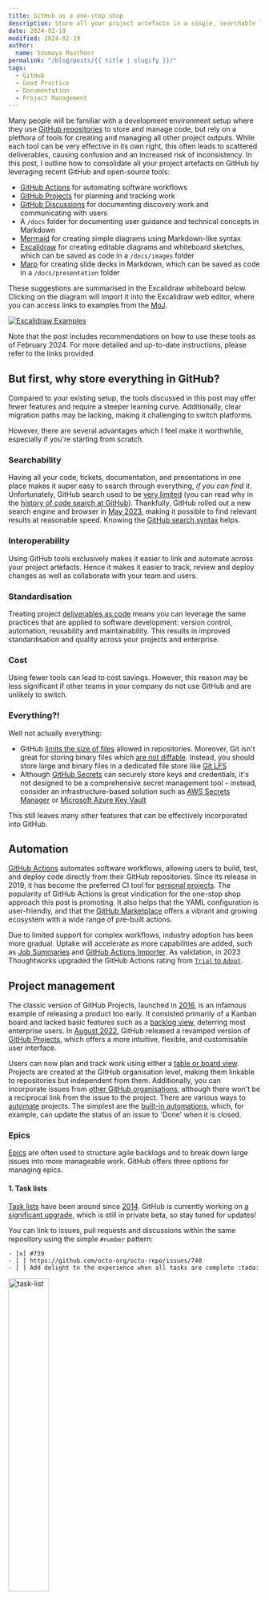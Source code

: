 ```yaml
---
title: GitHub as a one-stop shop
description: Store all your project artefacts in a single, searchable location on GitHub
date: 2024-02-19
modified: 2024-02-19
author:
  name: Soumaya Mauthoor
permalink: "/blog/posts/{{ title | slugify }}/"
tags:
  - GitHub
  - Good Practice
  - Documentation
  - Project Management
---
```


Many people will be familiar with a development environment setup where they use [GitHub repositories](https://docs.github.com/en/repositories/creating-and-managing-repositories/quickstart-for-repositories) to store and manage code, but rely on a plethora of tools for creating and managing all other project outputs. While each tool can be very effective in its own right, this often leads to scattered deliverables, causing confusion and an increased risk of inconsistency. In this post, I outline how to consolidate all your project artefacts on GitHub by leveraging recent GitHub and open-source tools:

- [GitHub Actions](https://docs.github.com/en/actions) for automating software workflows
- [GitHub Projects](https://docs.github.com/en/issues/planning-and-tracking-with-projects/learning-about-projects/about-projects) for planning and tracking work
- [GitHub Discussions](https://docs.github.com/en/discussions) for documenting discovery work and communicating with users
- A `/docs` folder for documenting user guidance and technical concepts in Markdown
- [Mermaid](https://docs.github.com/en/get-started/writing-on-github/working-with-advanced-formatting/creating-diagrams) for creating simple diagrams using Markdown-like syntax
- [Excalidraw](https://excalidraw.com/) for creating editable diagrams and whiteboard sketches, which can be saved as code in a `/docs/images` folder
- [Marp](https://marp.app/) for creating slide decks in Markdown, which can be saved as code in a `/docs/presentation` folder

These suggestions are summarised in the Excalidraw whiteboard below. Clicking on the diagram will import it into the Excalidraw web editor, where you can access links to examples from the [MoJ](https://mojdigital.blog.gov.uk/).

[![Excalidraw Examples](https://raw.githubusercontent.com/ministryofjustice/data-and-analytics-engineering/main/src/content/blog/posts/images/github-one-stop-shop/one-stop-shop.excalidraw.png)](https://excalidraw.com/#url=https://raw.githubusercontent.com/ministryofjustice/data-and-analytics-engineering/main/src/content/blog/posts/images/github-one-stop-shop/one-stop-shop.excalidraw.png)

Note that the post includes recommendations on how to use these tools as of February 2024. For more detailed and up-to-date instructions, please refer to the links provided.

## But first, why store everything in GitHub?

Compared to your existing setup, the tools discussed in this post may offer fewer features and require a steeper learning curve. Additionally, clear migration paths may be lacking, making it challenging to switch platforms.

However, there are several advantages which I feel make it worthwhile, especially if you're starting from scratch.

### Searchability

Having all your code, tickets, documentation, and presentations in one place makes it super easy to search through everything, *if you can find it*. Unfortunately, GitHub search used to be [very limited](https://github.com/isaacs/github/issues/908) (you can read why in the [history of code search at GitHub](https://github.blog/2021-12-15-a-brief-history-of-code-search-at-github/)). Thankfully, GitHub rolled out a new search engine and browser in [May 2023](https://github.blog/2023-05-08-github-code-search-is-generally-available/), making it possible to find relevant results at reasonable speed. Knowing the [GitHub search syntax](https://docs.github.com/en/search-github/getting-started-with-searching-on-github/understanding-the-search-syntax) helps.

### Interoperability

Using GitHub tools exclusively makes it easier to link and automate across your project artefacts. Hence it makes it easier to track, review and deploy changes as well as collaborate with your team and users.

### Standardisation

Treating project [deliverables as code](https://thenewstack.io/why-docs-as-code-should-be-part-of-your-dev-cycle/) means you can leverage the same practices that are applied to software development: version control, automation, reusability and maintainability. This results in improved standardisation and quality across your projects and enterprise.

### Cost

Using fewer tools can lead to cost savings. However, this reason may be less significant if other teams in your company do not use GitHub and are unlikely to switch.

### Everything?!

Well not actually everything:

- GitHub [limits the size of files](https://docs.github.com/en/repositories/working-with-files/managing-large-files/about-large-files-on-github) allowed in repositories. Moreover, Git isn't great for storing binary files which [are not diffable](https://opensource.com/life/16/8/how-manage-binary-blobs-git-part-7). Instead, you should store large and binary files in a dedicated file store like [Git LFS](https://docs.github.com/en/repositories/working-with-files/managing-large-files/about-git-large-file-storage)
- Although [GitHub Secrets](https://docs.github.com/en/actions/security-guides/using-secrets-in-github-actions) can securely store keys and credentials, it's not designed to be a comprehensive secret management tool – instead, consider an infrastructure-based solution such as [AWS Secrets Manager](https://docs.aws.amazon.com/secretsmanager/latest/userguide/intro.html) or [Microsoft Azure Key Vault](https://azure.microsoft.com/en-gb/products/key-vault/)

This still leaves many other features that can be effectively incorporated into GitHub.

## Automation

[GitHub Actions](https://docs.github.com/en/actions) automates software workflows, allowing users to build, test, and deploy code directly from their GitHub repositories. Since its release in 2019, it has become the preferred CI tool for [personal projects](https://blog.jetbrains.com/teamcity/2023/07/best-ci-tools/). The popularity of GitHub Actions is great vindication for the one-stop shop approach this post is promoting. It also helps that the YAML configuration is user-friendly, and that the [GitHub Marketplace](https://github.com/marketplace?type=) offers a vibrant and growing ecosystem with a wide range of pre-built actions.

Due to limited support for complex workflows, industry adoption has been more gradual. Uptake will accelerate as more capabilities are added, such as [Job Summaries](https://github.blog/2022-05-09-supercharging-github-actions-with-job-summaries/) and [GitHub Actions Importer](https://github.blog/2023-03-01-github-actions-importer-is-now-generally-available/). As validation, in 2023 Thoughtworks upgraded the GitHub Actions rating from [`Trial` to `Adopt`](https://www.thoughtworks.com/en-gb/radar/platforms/github-actions).

## Project management

The classic version of GitHub Projects, launched in [2016](https://github.blog/2016-09-14-a-whole-new-github-universe-announcing-new-tools-forums-and-features/), is an infamous example of releasing a product too early. It consisted primarily of a Kanban board and lacked basic features such as a [backlog view](https://medium.com/momenton/jira-vs-github-issue-tracking-4cdf3bdd1437), deterring most enterprise users. In [August 2022](https://github.blog/2022-07-27-planning-next-to-your-code-github-projects-is-now-generally-available/), GitHub released a revamped version of [GitHub Projects](https://docs.github.com/en/issues/planning-and-tracking-with-projects/learning-about-projects/about-projects), which offers a more intuitive, flexible, and customisable user interface. 

Users can now plan and track work using either a [table or board view](https://docs.github.com/en/issues/planning-and-tracking-with-projects/customizing-views-in-your-project/changing-the-layout-of-a-view). Projects are created at the GitHub organisation level, making them linkable to repositories but independent from them. Additionally, you can incorporate issues from [other GitHub organisations](https://github.blog/changelog/2023-02-23-github-issues-projects-february-23rd-update/#add-cross-organization-issues-and-pull-requests-to-projects), although there won't be a reciprocal link from the issue to the project. There are various ways to [automate](https://docs.github.com/en/issues/planning-and-tracking-with-projects/automating-your-project) projects. The simplest are the [built-in automations](https://docs.github.com/en/issues/planning-and-tracking-with-projects/automating-your-project/using-the-built-in-automations), which, for example, can update the status of an issue to 'Done' when it is closed.

### Epics

[Epics](https://theproductmanager.com/topics/agile-epic/) are often used to structure agile backlogs and to break down large issues into more manageable work. GitHub offers three options for managing epics.

#### 1. Task lists

[Task lists](https://docs.github.com/en/get-started/writing-on-github/working-with-advanced-formatting/about-task-lists) have been around since [2014](https://github.blog/2013-01-09-task-lists-in-gfm-issues-pulls-comments/). GitHub is currently working on [a significant upgrade](https://docs.github.com/en/issues/managing-your-tasks-with-tasklists), which is still in private beta, so stay tuned for updates!

You can link to issues, pull requests and discussions within the same repository using the simple `#number` pattern: 

```
- [x] #739
- [ ] https://github.com/octo-org/octo-repo/issues/740
- [ ] Add delight to the experience when all tasks are complete :tada:
```

<img src="https://docs.github.com/assets/cb-127417/mw-1440/images/help/writing/task-list-rendered.webp" alt="task-list" width="40%" height="40%">

For cross-repository linking, you'll need to specify the full URL. You can also draft tasks until you're ready to convert them into issues or leave them as-is for smaller tasks.

I recommend assigning an 'Epic' label to parent issues to make them easier to identify. You can display the 'Epic' label in GitHub Projects, and filter and search by the 'Epic' label. Although GitHub Projects does not [yet](https://docs.github.com/en/issues/planning-and-tracking-with-projects/understanding-fields/about-tracks-and-tracked-by-fields) display relationships, it's easy to view by opening the issue screen.

<img src="https://raw.githubusercontent.com/ministryofjustice/data-and-analytics-engineering/main/src/content/blog/posts/images/github-one-stop-shop/epics-projects.png" alt="epics" width="40%" height="40%">

You can navigate back to the epic in the 'Tracked by' section next to the child issue's status.

<img src="https://docs.github.com/assets/cb-111881/mw-1440/images/help/writing/task-list-tracked.webp" alt="tracked-by" width="40%" height="40%">

Navigating back to the epic from discussions and pull requests isn't as straightforward. As a workaround, you can add the epic to the pull request or discussion description using the format: `- Epic: #number`. Using a bullet list forces GitHub to render the epic title, improving clarity.

#### 2. Milestones

[Milestones](https://docs.github.com/en/issues/using-labels-and-milestones-to-track-work/about-milestones) can be associated with issues and pull requests, but not discussions. You can display milestones on GitHub Projects as an additional column, and add them to the GitHub Project [roadmap layout](https://docs.github.com/en/issues/planning-and-tracking-with-projects/customizing-views-in-your-project/changing-the-layout-of-a-view#about-the-roadmap-layout.). For more complicated projects that require a more nested hierarchy, you can group issue epics into milestones, as explained in this mermaid diagram.

```
```mermaid
flowchart 
    Epic[Issue with Epic label]
    Issue --> |Task list|Epic
    PR[Pull Request] --> |Task list|Epic
    Discussion --> |Task list|Epic 
    Epic --> Milestone
```

![Nested epics](https://raw.githubusercontent.com/ministryofjustice/data-and-analytics-engineering/main/src/content/blog/posts/images/github-one-stop-shop/mermaid.png)

Note that cross-repository milestones [are not yet supported](https://github.com/orgs/community/discussions/6296). A workaround is to record all issues in a core repository, even if the code is split amongst multiple repositories. This also makes it easier to manage work.

#### 3. Labels

Don't use [labels](https://docs.github.com/en/issues/using-labels-and-milestones-to-track-work/managing-labels) for epics! This may seem an obvious option at first, but unlike milestones, you can't set dates, track completion status or close labels.

### Roadmaps

The GitHub Project [roadmap layout](https://docs.github.com/en/issues/planning-and-tracking-with-projects/customizing-views-in-your-project/customizing-the-roadmap-layout) displays the project items on a timeline. However, I prefer using the [board layout](https://docs.github.com/en/issues/planning-and-tracking-with-projects/customizing-views-in-your-project/customizing-the-board-layout) and grouping issues by quarter. You can modify the 'status' field to store the quarter, as used in the [GitHub public roadmap](https://github.com/orgs/github/projects/4247). Alternatively, you can create a separate 'quarter' field.

Using quarters instead of dates encourages product owners and delivery managers to follow good practice such as:

- creating epics that are shorter than a quarter
- limiting the number of epics undertaken per quarter
- giving less precise but more accurate start and completion dates

### Requirement analysis

The [MoSCoW method](https://www.techtarget.com/searchsoftwarequality/definition/MoSCoW-method) is used to prioritise project requirements by splitting them into must-haves, should-haves, could-haves and won't-haves. This can be done within GitHub Projects by creating a new 'priority' field with the relevant labels. The items can start as drafts and later be converted into issues once more fleshed out.

### User Acceptance Testing (UAT)

A typical UAT scenario involves migrating a large group of users to a new solution and making sure that existing functionality is replicated. A simple way of tracking progress is through a spreadsheet with a row per user and columns for recording the completion of different actions. Instead, we have successfully used GitHub Projects to track UAT progress. Those internal to MoJ can access this private [project](https://github.com/orgs/moj-analytical-services/projects/72/views/1) for tracking user migration to a new database as an example. For external users, the concept is straightforward:

1. Create an [issue template](https://docs.github.com/en/communities/using-templates-to-encourage-useful-issues-and-pull-requests/configuring-issue-templates-for-your-repository) to outline the different actions.
2. Generate a ticket for each artefact that needs to be migrated.
3. Replace the 'status' field with the different actions.
4. Use the project board layout to track progress.

There are many advantages. You can:

- assign tickets to GitHub user accounts, instead of named individuals
- use a single issue to track progress and communication
- take advantage of [GitHub automation](https://docs.github.com/en/issues/planning-and-tracking-with-projects/automating-your-project)

## Project documentation

Documentation about your project can take many forms, which needs to be recorded and managed differently depending on the audience and use case.

### Documentation about your code

The best place for documentation about your code to reside is in your code. Good code documentation practice is outside the scope of this post. You can refer to [this article](https://swimm.io/learn/code-documentation/documentation-in-python-methods-and-best-practices) for some great pointers on documenting Python code.

### Documentation about your project  

This includes architecture, dependencies, setup instructions and user guidance. You can keep this information in GitHub as Markdown files in your GitHub repository's `/docs` folder. An alternative is to use [GitHub wikis](https://docs.github.com/en/communities/documenting-your-project-with-wikis), as has been successfully achieved by [Astro Bookings](https://github.com/AstroBookings/.github/wiki). However, I would not recommend them for reasons that are best summarised in this [article](https://michaelheap.com/github-wiki-is-an-antipattern/). 

GitHub uses a variant of Markdown called [GitHub Flavored Markdown](https://docs.github.com/en/contributing/writing-for-github-docs/using-markdown-and-liquid-in-github-docs). It also uses [Liquid](https://shopify.github.io/liquid/basics/introduction/) syntax to expand the functionality, for example, to provide accessible tables and chunks of reusable content. However, the [basics](https://docs.github.com/en/get-started/writing-on-github/getting-started-with-writing-and-formatting-on-github/basic-writing-and-formatting-syntax) should suffice for most needs. 

You can convert your documentation into a website, using static site generators such as [Material for MkDocs](https://squidfunk.github.io/mkdocs-material/), and host it on [GitHub Pages](https://docs.github.com/en/pages/getting-started-with-github-pages/about-github-pages), GitHub's static site hosting service. Documentation websites are probably more relevant for external-facing documentation. It's advisable to stick with basic markdown formatting syntax to ensure compatibility.

Whilst it's recommended for documentation to go through the same review process as code, it can sometimes feel onerous. You can modify the [codeowners](https://docs.github.com/en/repositories/managing-your-repositorys-settings-and-features/customizing-your-repository/about-code-owners) to skip the approval process for changes to the `/docs` folder. You can also modify [GitHub workflows](https://docs.github.com/en/actions/using-workflows/workflow-syntax-for-github-actions#onpull_requestpull_request_targetbranchesbranches-ignore) to skip the workflow, which is useful in the case of long-running tests.  

A few things to note about structuring the `/docs` folder:

1. With a monorepo layout, you can split off into multiple `/docs` folders at the root of each sub-folder, but this can make it more complex to manage and navigate.
2. With a multi-repo approach, you can use the core repository or create a specific documentation repository for storing team or application-level documentation. You can't combine code and documentation changes made against different repositories in a single pull request but you can still link them via a task list.

### Documentation about your approach

When you're evaluating options or completing some analysis you often create transient documentation. This type of documentation should be kept separate from your code to avoid clutter and confusion, especially for new team members. Your `/docs` folder should reflect the current state of your project, just like your code.

Instead, you can use [GitHub Discussions](https://docs.github.com/en/discussions/collaborating-with-your-community-using-discussions/about-discussions), which was released in [August 2021](https://github.blog/2021-08-17-github-discussions-out-of-beta/). Discussions are not enabled by default so you'll have to update the [repository settings](https://docs.github.com/en/repositories/managing-your-repositorys-settings-and-features/enabling-features-for-your-repository/enabling-or-disabling-github-discussions-for-a-repository). If you use a multi-repo approach, you can limit discussions to the core or documentation repository to make it easier to track and search.

Unlike the `/docs` folder, discussions don't require approvals. Whilst it simplifies the workflow, it does mean that discussions can become an information swamp. Hence you need a process for transferring sanitised information to the `/docs` folder. Luckily GitHub Discussions support the same [advanced formatting](https://docs.github.com/en/get-started/writing-on-github/working-with-advanced-formatting) as Markdown pages, which makes it easy to copy and paste. I recommend closing a discussion once the information has been migrated to the `/docs` folder.

GitHub Discussions allow your users to [participate](https://docs.github.com/en/discussions/collaborating-with-your-community-using-discussions/participating-in-a-discussion) with the idea generation process through comments, reactions and polls. However, this means everyone involved will need to check their GitHub notifications regularly. It can also cause confusion if you already use another communication tool, such as Slack. A good rule of thumb is to consider whether you might want to refer to this information in a year's time. If so, use a discussion!

### Diagrams

[Mermaid](https://github.com/mermaid-js/mermaid#readme) is a JavaScript-based tool that lets you create diagrams using a Markdown-like syntax. GitHub released support for Mermaid in [February 2022](https://github.blog/2022-02-14-include-diagrams-markdown-files-mermaid/). It's particularly handy for adding editable diagrams to places like issues and discussions, as you don't have to save it to the `/docs` folder. However, I found that Mermaid has a steep learning curve and limited options available so I would only suggest it for simple diagrams. Moreover, it's not natively supported by many static site generators.

Instead, I recommend using [Excalidraw](https://excalidraw.com/), an open-source diagramming and whiteboarding tool. GitHub doesn't provide native support for Excalidraw, but you can export the diagram to SVG or PNG and [embed the Excalidraw scene data](https://kevinjalbert.com/using-excalidraws-embedded-scene-feature-for-collaborative-diagramming/) to make it editable. Whilst SVG is preferable because it is smaller in size and is text-based (and hence diffable), unfortunately, it doesn't [render as nicely in GitHub](https://github.com/excalidraw/excalidraw/issues/4855) so I would stick with PNG for now. You can then upload the image file directly to issues and discussions, or save it to a `/docs/images` folder for version control. GitHub has a nifty [image view mode](https://github.blog/2011-03-21-behold-image-view-modes/) for reviewing changes to images. You can edit diagrams on the Excalidraw web editor or download the [VS Code extension](https://marketplace.visualstudio.com/items?itemName=pomdtr.excalidraw-editor) to edit locally. You can also import diagrams directly from GitHub into the web editor by passing in the raw image URL (see my Excalidraw diagram hyperlink as an example). Lastly, Excalidraw plus GitHub Discussions is great for recording the outcome of collaborative whiteboard sessions, which tend to get lost.

### Presentations

[Marp](https://marp.app/) is an open-source ecosystem for creating slide decks in Markdown, which can be exported to various formats, including PDF and HTML. Similar to Excalidraw, GitHub does not provide native support, but you can save the Markdown files in a `/docs/presentation` folder. The [marp-to-pages](https://github.com/ralexander-phi/marp-to-pages) GitHub template repository is great for starting out and includes a GitHub action for exporting to HTML and publishing to GitHub Pages. The [VS Code extension](https://marketplace.visualstudio.com/items?itemName=pomdtr.excalidraw-editor) makes it easier to edit and preview Markdown files locally.

While there's a bit of a learning curve, once you've decided on a format, it's very intuitive. We've successfully used Marp to create slide decks when [evaluating Iceberg](https://github.com/moj-analytical-services/iceberg-evaluation/tree/main/docs/presentations). Additionally, I've exported the `README.md` to HTML and hosted it on [GitHub Pages](https://moj-analytical-services.github.io/iceberg-evaluation/) for better visibility. Note that you shouldn't commit [generated files](https://homes.cs.washington.edu/~mernst/advice/version-control.html), but it's fine for exploratory projects. For production code, you should use something like the [marp-to-pages](https://github.com/ralexander-phi/marp-to-pages/blob/main/.github/workflows/marp-to-pages.yml) GitHub action, which generates PDF and HTML files as part of a pull request or merge.

## Conclusion

Historically, GitHub has been mainly valued for source code management. Recent enhancements to the GitHub ecosystem, coupled with various open-source tools, make it possible to integrate code, automation, tracking, and documentation within one platform. Whilst it may not work in all circumstances, we've found this setup beneficial, leading to increased efficiency, consistency, and transparency.

If you have any comments or suggestions please post on the [discussion](https://github.com/ministryofjustice/data-and-analytics-engineering/discussions/10).

## Acknowledgements

I would like to thank the following people and resources:

- The managed pipelines crew for being so open to experimenting!
- The Saturday Coding Club for providing insightful suggestions 
- [Richard Baguley](https://github.com/bagg3rs) for introducing me to Excalidraw
- [Julia Lawrence](https://github.com/julialawrence) for encouraging me to give GitHub Projects another try
- [Calum Barnett](https://github.com/calumabarnett) for making sure I follow the [GDS style guide](https://www.gov.uk/guidance/style-guide/a-to-z-of-gov-uk-style)
- ChatGPT3.5 for proofreading and adding a touch of polish
